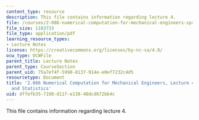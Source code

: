 ```yaml
---
content_type: resource
description: This file contains information regarding lecture 4.
file: /courses/2-086-numerical-computation-for-mechanical-engineers-spring-2013/dffefb357198d11fe13848dcd672bb4c_MIT2_086S13_lecture4.pdf
file_size: 1183733
file_type: application/pdf
learning_resource_types:
- Lecture Notes
license: https://creativecommons.org/licenses/by-nc-sa/4.0/
ocw_type: OCWFile
parent_title: Lecture Notes
parent_type: CourseSection
parent_uid: 75a7ef4f-5998-8137-914e-e0ef7232c4d5
resourcetype: Document
title: '2.086 Numerical Computation for Mechanical Engineers, Lecture 4: Probability
  and Statistics'
uid: dffefb35-7198-d11f-e138-48dcd672bb4c
---
```

This file contains information regarding lecture 4.